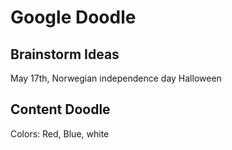 # Google Doodle

## Brainstorm Ideas

May 17th, Norwegian independence day
Halloween


## Content Doodle
Colors:
Red, Blue, white
